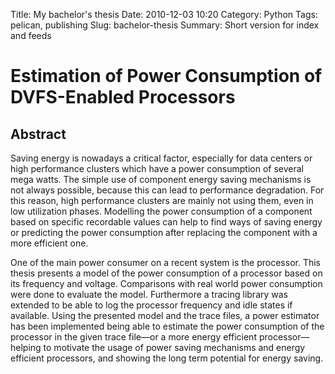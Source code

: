 Title: My bachelor's thesis
Date: 2010-12-03 10:20
Category: Python
Tags: pelican, publishing
Slug: bachelor-thesis
Summary: Short version for index and feeds

# Estimation of Power Consumption of DVFS-Enabled Processors

## Abstract

Saving energy is nowadays a critical factor, especially for data centers or high performance clusters which have a power consumption of several mega watts. The simple use of component energy saving mechanisms is not always possible, because this can lead to performance degradation. For this reason, high performance clusters are mainly not using them, even in low utilization phases. Modelling the power consumption of a component based on specific recordable values can help to find ways of saving energy or predicting the power consumption after replacing the component with a more efficient
one.

One of the main power consumer on a recent system is the processor. This thesis presents a model of the power consumption of a processor based on its frequency and voltage. Comparisons with real world power consumption were done to evaluate the model. Furthermore a tracing library was extended to be able to log the processor frequency and idle states if available. Using the presented model and the trace files, a power estimator has been implemented being able to estimate the power consumption of the processor in the given trace file—or a more energy efficient processor—helping to motivate the usage of power saving mechanisms and energy efficient processors, and showing the long term potential for energy saving.
